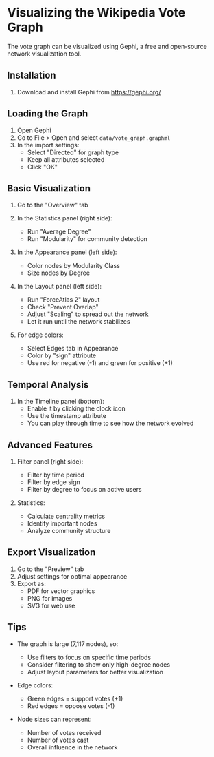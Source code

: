 # Visualizing the Wikipedia Vote Graph

The vote graph can be visualized using Gephi, a free and open-source network visualization tool.

## Installation

1. Download and install Gephi from https://gephi.org/

## Loading the Graph

1. Open Gephi
2. Go to File > Open and select `data/vote_graph.graphml`
3. In the import settings:
   - Select "Directed" for graph type
   - Keep all attributes selected
   - Click "OK"

## Basic Visualization

1. Go to the "Overview" tab
2. In the Statistics panel (right side):
   - Run "Average Degree"
   - Run "Modularity" for community detection
   
3. In the Appearance panel (left side):
   - Color nodes by Modularity Class
   - Size nodes by Degree
   
4. In the Layout panel (left side):
   - Run "ForceAtlas 2" layout
   - Check "Prevent Overlap"
   - Adjust "Scaling" to spread out the network
   - Let it run until the network stabilizes
   
5. For edge colors:
   - Select Edges tab in Appearance
   - Color by "sign" attribute
   - Use red for negative (-1) and green for positive (+1)

## Temporal Analysis

1. In the Timeline panel (bottom):
   - Enable it by clicking the clock icon
   - Use the timestamp attribute
   - You can play through time to see how the network evolved

## Advanced Features

1. Filter panel (right side):
   - Filter by time period
   - Filter by edge sign
   - Filter by degree to focus on active users

2. Statistics:
   - Calculate centrality metrics
   - Identify important nodes
   - Analyze community structure

## Export Visualization

1. Go to the "Preview" tab
2. Adjust settings for optimal appearance
3. Export as:
   - PDF for vector graphics
   - PNG for images
   - SVG for web use

## Tips

- The graph is large (7,117 nodes), so:
  - Use filters to focus on specific time periods
  - Consider filtering to show only high-degree nodes
  - Adjust layout parameters for better visualization
  
- Edge colors:
  - Green edges = support votes (+1)
  - Red edges = oppose votes (-1)
  
- Node sizes can represent:
  - Number of votes received
  - Number of votes cast
  - Overall influence in the network
